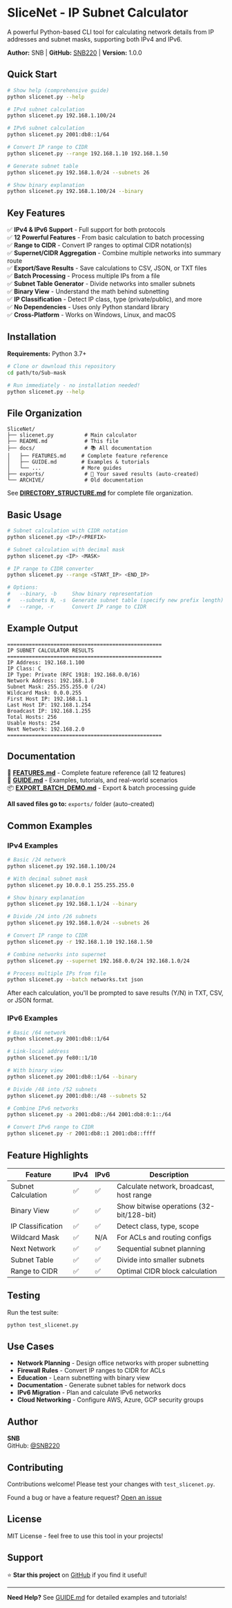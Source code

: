 # SliceNet - IP Subnet Calculator

A powerful Python-based CLI tool for calculating network details from IP addresses and subnet masks, supporting both IPv4 and IPv6.

**Author:** SNB | **GitHub:** [SNB220](https://github.com/SNB220) | **Version:** 1.0.0

## Quick Start

```bash
# Show help (comprehensive guide)
python slicenet.py --help

# IPv4 subnet calculation
python slicenet.py 192.168.1.100/24

# IPv6 subnet calculation
python slicenet.py 2001:db8::1/64

# Convert IP range to CIDR
python slicenet.py --range 192.168.1.10 192.168.1.50

# Generate subnet table
python slicenet.py 192.168.1.0/24 --subnets 26

# Show binary explanation
python slicenet.py 192.168.1.100/24 --binary
```

## Key Features

✅ **IPv4 & IPv6 Support** - Full support for both protocols  
✅ **12 Powerful Features** - From basic calculation to batch processing  
✅ **Range to CIDR** - Convert IP ranges to optimal CIDR notation(s)  
✅ **Supernet/CIDR Aggregation** - Combine multiple networks into summary route  
✅ **Export/Save Results** - Save calculations to CSV, JSON, or TXT files  
✅ **Batch Processing** - Process multiple IPs from a file  
✅ **Subnet Table Generator** - Divide networks into smaller subnets  
✅ **Binary View** - Understand the math behind subnetting  
✅ **IP Classification** - Detect IP class, type (private/public), and more  
✅ **No Dependencies** - Uses only Python standard library  
✅ **Cross-Platform** - Works on Windows, Linux, and macOS  

## Installation

**Requirements:** Python 3.7+

```bash
# Clone or download this repository
cd path/to/Sub-mask

# Run immediately - no installation needed!
python slicenet.py --help
```

## File Organization

```
SliceNet/
├── slicenet.py          # Main calculator
├── README.md            # This file
├── docs/                # 📚 All documentation
│   ├── FEATURES.md     # Complete feature reference
│   ├── GUIDE.md        # Examples & tutorials
│   └── ...             # More guides
├── exports/             # 💾 Your saved results (auto-created)
└── ARCHIVE/             # Old documentation
```

See **[DIRECTORY_STRUCTURE.md](DIRECTORY_STRUCTURE.md)** for complete file organization.

## Basic Usage

```bash
# Subnet calculation with CIDR notation
python slicenet.py <IP>/<PREFIX>

# Subnet calculation with decimal mask
python slicenet.py <IP> <MASK>

# IP range to CIDR converter
python slicenet.py --range <START_IP> <END_IP>

# Options:
#   --binary, -b     Show binary representation
#   --subnets N, -s  Generate subnet table (specify new prefix length)
#   --range, -r      Convert IP range to CIDR
```

## Example Output

```
==================================================
IP SUBNET CALCULATOR RESULTS
==================================================
IP Address: 192.168.1.100
IP Class: C
IP Type: Private (RFC 1918: 192.168.0.0/16)
Network Address: 192.168.1.0
Subnet Mask: 255.255.255.0 (/24)
Wildcard Mask: 0.0.0.255
First Host IP: 192.168.1.1
Last Host IP: 192.168.1.254
Broadcast IP: 192.168.1.255
Total Hosts: 256
Usable Hosts: 254
Next Network: 192.168.2.0
==================================================
```

## Documentation

📘 **[FEATURES.md](docs/FEATURES.md)** - Complete feature reference (all 12 features)  
📗 **[GUIDE.md](docs/GUIDE.md)** - Examples, tutorials, and real-world scenarios  
📦 **[EXPORT_BATCH_DEMO.md](docs/EXPORT_BATCH_DEMO.md)** - Export & batch processing guide  

**All saved files go to:** `exports/` folder (auto-created)

## Common Examples

### IPv4 Examples

```bash
# Basic /24 network
python slicenet.py 192.168.1.100/24

# With decimal subnet mask
python slicenet.py 10.0.0.1 255.255.255.0

# Show binary explanation
python slicenet.py 192.168.1.1/24 --binary

# Divide /24 into /26 subnets
python slicenet.py 192.168.1.0/24 --subnets 26

# Convert IP range to CIDR
python slicenet.py -r 192.168.1.10 192.168.1.50

# Combine networks into supernet
python slicenet.py --supernet 192.168.0.0/24 192.168.1.0/24

# Process multiple IPs from file
python slicenet.py --batch networks.txt json
```

After each calculation, you'll be prompted to save results (Y/N) in TXT, CSV, or JSON format.

### IPv6 Examples

```bash
# Basic /64 network
python slicenet.py 2001:db8::1/64

# Link-local address
python slicenet.py fe80::1/10

# With binary view
python slicenet.py 2001:db8::1/64 --binary

# Divide /48 into /52 subnets
python slicenet.py 2001:db8::/48 --subnets 52

# Combine IPv6 networks
python slicenet.py -a 2001:db8::/64 2001:db8:0:1::/64

# Convert IPv6 range to CIDR
python slicenet.py -r 2001:db8::1 2001:db8::ffff
```

## Feature Highlights

| Feature | IPv4 | IPv6 | Description |
|---------|------|------|-------------|
| Subnet Calculation | ✅ | ✅ | Calculate network, broadcast, host range |
| Binary View | ✅ | ✅ | Show bitwise operations (32-bit/128-bit) |
| IP Classification | ✅ | ✅ | Detect class, type, scope |
| Wildcard Mask | ✅ | N/A | For ACLs and routing configs |
| Next Network | ✅ | ✅ | Sequential subnet planning |
| Subnet Table | ✅ | ✅ | Divide into smaller subnets |
| Range to CIDR | ✅ | ✅ | Optimal CIDR block calculation |

## Testing

Run the test suite:

```bash
python test_slicenet.py
```

## Use Cases

- **Network Planning** - Design office networks with proper subnetting
- **Firewall Rules** - Convert IP ranges to CIDR for ACLs
- **Education** - Learn subnetting with binary view
- **Documentation** - Generate subnet tables for network docs
- **IPv6 Migration** - Plan and calculate IPv6 networks
- **Cloud Networking** - Configure AWS, Azure, GCP security groups

## Author

**SNB**  
GitHub: [@SNB220](https://github.com/SNB220)

## Contributing

Contributions welcome! Please test your changes with `test_slicenet.py`.

Found a bug or have a feature request? [Open an issue](https://github.com/SNB220/slicenet/issues)

## License

MIT License - feel free to use this tool in your projects!

## Support

⭐ **Star this project** on [GitHub](https://github.com/SNB220) if you find it useful!

---

**Need Help?** See [GUIDE.md](docs/GUIDE.md) for detailed examples and tutorials!
